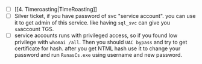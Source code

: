 - [ ] [[4. Timeroasting|TimeRoasting]]
- [ ] Silver ticket, if you have password of svc "service account". you can use it to get admin of this service. like having `sql_svc` can give you `sa`account TGS.
- [ ] service accounts runs with privileged access, so if you found low privilege with `whomai /all`. Then you should `UAC bypass` and try to get certificate for hash.
      after you get NTML hash use it to change your password and run `RunasCs.exe` using username and new password.